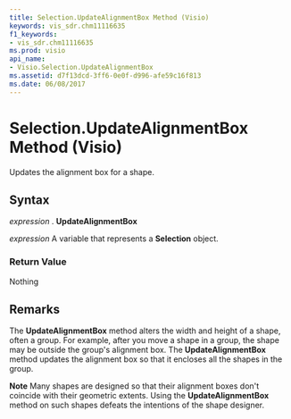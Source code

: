 ```yaml
---
title: Selection.UpdateAlignmentBox Method (Visio)
keywords: vis_sdr.chm11116635
f1_keywords:
- vis_sdr.chm11116635
ms.prod: visio
api_name:
- Visio.Selection.UpdateAlignmentBox
ms.assetid: d7f13dcd-3ff6-0e0f-d996-afe59c16f813
ms.date: 06/08/2017
---
```



# Selection.UpdateAlignmentBox Method (Visio)

Updates the alignment box for a shape.


## Syntax

 _expression_ . **UpdateAlignmentBox**

 _expression_ A variable that represents a **Selection** object.


### Return Value

Nothing


## Remarks

The **UpdateAlignmentBox** method alters the width and height of a shape, often a group. For example, after you move a shape in a group, the shape may be outside the group's alignment box. The **UpdateAlignmentBox** method updates the alignment box so that it encloses all the shapes in the group.


 **Note**  Many shapes are designed so that their alignment boxes don't coincide with their geometric extents. Using the **UpdateAlignmentBox** method on such shapes defeats the intentions of the shape designer.


